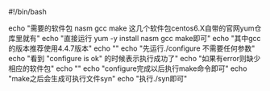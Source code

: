 #!/bin/bash

echo "需要的软件包 nasm gcc make 这几个软件包centos6.X自带的官网yum仓库里就有"
echo "直接运行 yum -y install nasm gcc make即可"
echo "其中gcc的版本推荐使用4.4.7版本"
echo ""
echo "先运行./configure 不需要任何参数"
echo "看到 \"configure is ok\" 的时候表示执行成功了"
echo "如果有error则缺少相应的软件包"
echo ""
echo "configure完成以后执行make命令即可"
echo "make之后会生成可执行文件syn"
echo "执行./syn即可"

